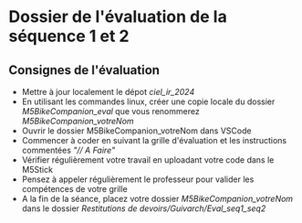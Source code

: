 # Dossier de l'évaluation de la séquence 1 et 2

## Consignes de l'évaluation 
* Mettre à jour localement le dépot *ciel_ir_2024*
* En utilisant les commandes linux, créer une copie locale du dossier *M5BikeCompanion_eval* que vous renommerez *M5BikeCompanion_votreNom*
* Ouvrir le dossier M5BikeCompanion_votreNom  dans VSCode
* Commencer à coder en suivant la grille d'évaluation et les instructions commentées *"// A Faire"*
* Vérifier régulièrement votre travail en uploadant votre code dans le M5Stick
* Pensez à appeler régulièrement le professeur pour valider les compétences de votre grille
* A la fin de la séance, placez votre dossier *M5BikeCompanion_votreNom* dans le dossier *Restitutions de devoirs/Guivarch/Eval_seq1_seq2*

